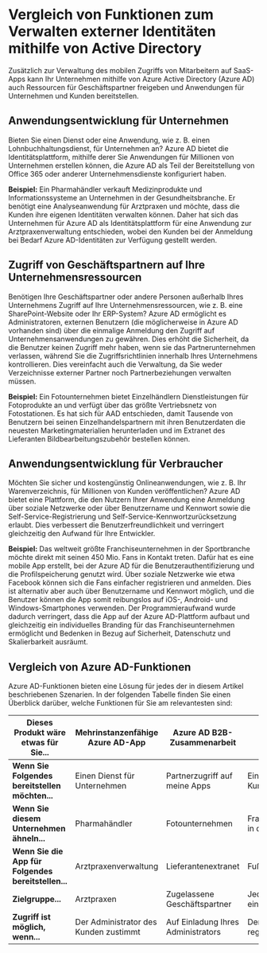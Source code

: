 <properties
   pageTitle="Vergleich von Funktionen zum Verwalten externer Identitäten mithilfe von Active Directory | Microsoft Azure"
   description="Vergleicht Azure Active Directory B2B-Zusammenarbeit, B2C und die mehrinstanzenfähige App zur Unterstützung der Authentifizierung und der Autorisierung für externe Identitäten"
   services="active-directory"
   authors="arvindsuthar"
   manager="cliffdi"
   editor=""
   tags=""/>

<tags
   ms.service="active-directory"
   ms.devlang="NA"
   ms.topic="article"
   ms.tgt_pltfrm="NA"
   ms.workload="identity"
   ms.date="01/22/2016"
   ms.author="asuthar"/>

# Vergleich von Funktionen zum Verwalten externer Identitäten mithilfe von Active Directory

Zusätzlich zur Verwaltung des mobilen Zugriffs von Mitarbeitern auf SaaS-Apps kann Ihr Unternehmen mithilfe von Azure Active Directory (Azure AD) auch Ressourcen für Geschäftspartner freigeben und Anwendungen für Unternehmen und Kunden bereitstellen.

## Anwendungsentwicklung für Unternehmen

Bieten Sie einen Dienst oder eine Anwendung, wie z. B. einen Lohnbuchhaltungsdienst, für Unternehmen an? Azure AD bietet die Identitätsplattform, mithilfe derer Sie Anwendungen für Millionen von Unternehmen erstellen können, die Azure AD als Teil der Bereitstellung von Office 365 oder anderer Unternehmensdienste konfiguriert haben.

**Beispiel:** Ein Pharmahändler verkauft Medizinprodukte und Informationssysteme an Unternehmen in der Gesundheitsbranche. Er benötigt eine Analyseanwendung für Arztpraxen und möchte, dass die Kunden ihre eigenen Identitäten verwalten können. Daher hat sich das Unternehmen für Azure AD als Identitätsplattform für eine Anwendung zur Arztpraxenverwaltung entschieden, wobei den Kunden bei der Anmeldung bei Bedarf Azure AD-Identitäten zur Verfügung gestellt werden.

## Zugriff von Geschäftspartnern auf Ihre Unternehmensressourcen

Benötigen Ihre Geschäftspartner oder andere Personen außerhalb Ihres Unternehmens Zugriff auf Ihre Unternehmensressourcen, wie z. B. eine SharePoint-Website oder Ihr ERP-System? Azure AD ermöglicht es Administratoren, externen Benutzern (die möglicherweise in Azure AD vorhanden sind) über die einmalige Anmeldung den Zugriff auf Unternehmensanwendungen zu gewähren. Dies erhöht die Sicherheit, da die Benutzer keinen Zugriff mehr haben, wenn sie das Partnerunternehmen verlassen, während Sie die Zugriffsrichtlinien innerhalb Ihres Unternehmens kontrollieren. Dies vereinfacht auch die Verwaltung, da Sie weder Verzeichnisse externer Partner noch Partnerbeziehungen verwalten müssen.

**Beispiel:** Ein Fotounternehmen bietet Einzelhändlern Dienstleistungen für Fotoprodukte an und verfügt über das größte Vertriebsnetz von Fotostationen. Es hat sich für AAD entschieden, damit Tausende von Benutzern bei seinen Einzelhandelspartnern mit ihren Benutzerdaten die neuesten Marketingmaterialien herunterladen und im Extranet des Lieferanten Bildbearbeitungszubehör bestellen können.

## Anwendungsentwicklung für Verbraucher

Möchten Sie sicher und kostengünstig Onlineanwendungen, wie z. B. Ihr Warenverzeichnis, für Millionen von Kunden veröffentlichen? Azure AD bietet eine Plattform, die den Nutzern Ihrer Anwendung eine Anmeldung über soziale Netzwerke oder über Benutzername und Kennwort sowie die Self-Service-Registrierung und Self-Service-Kennwortzurücksetzung erlaubt. Dies verbessert die Benutzerfreundlichkeit und verringert gleichzeitig den Aufwand für Ihre Entwickler.

**Beispiel:** Das weltweit größte Franchiseunternehmen in der Sportbranche möchte direkt mit seinen 450 Mio. Fans in Kontakt treten. Dafür hat es eine mobile App erstellt, bei der Azure AD für die Benutzerauthentifizierung und die Profilspeicherung genutzt wird. Über soziale Netzwerke wie etwa Facebook können sich die Fans einfacher registrieren und anmelden. Dies ist alternativ aber auch über Benutzername und Kennwort möglich, und die Benutzer können die App somit reibungslos auf iOS-, Android- und Windows-Smartphones verwenden. Der Programmieraufwand wurde dadurch verringert, dass die App auf der Azure AD-Plattform aufbaut und gleichzeitig ein individuelles Branding für das Franchiseunternehmen ermöglicht und Bedenken in Bezug auf Sicherheit, Datenschutz und Skalierbarkeit ausräumt.

## Vergleich von Azure AD-Funktionen

Azure AD-Funktionen bieten eine Lösung für jedes der in diesem Artikel beschriebenen Szenarien. In der folgenden Tabelle finden Sie einen Überblick darüber, welche Funktionen für Sie am relevantesten sind:

| **Dieses Produkt wäre etwas für Sie...** | Mehrinstanzenfähige Azure AD-App | Azure AD B2B-Zusammenarbeit | Azure AD B2C |
|-----------------------|-------------------------|----------------------------|------------------------|
| **Wenn Sie Folgendes bereitstellen möchten...** | Einen Dienst für Unternehmen | Partnerzugriff auf meine Apps | Einen Dienst für Kunden |
| **Wenn Sie diesem Unternehmen ähneln...** | Pharmahändler | Fotounternehmen | Franchiseunternehmen in der Sportbranche |
| **Wenn Sie die App für Folgendes bereitstellen...** | Arztpraxenverwaltung | Lieferantenextranet | Fußballfans |
| **Zielgruppe...** | Arztpraxen | Zugelassene Geschäftspartner | Jeder Benutzer mit einer E-Mail-Adresse |
| **Zugriff ist möglich, wenn...** | Der Administrator des Kunden zustimmt | Auf Einladung Ihres Administrators | Der Kunde sich registriert |

<!---HONumber=AcomDC_0128_2016-->